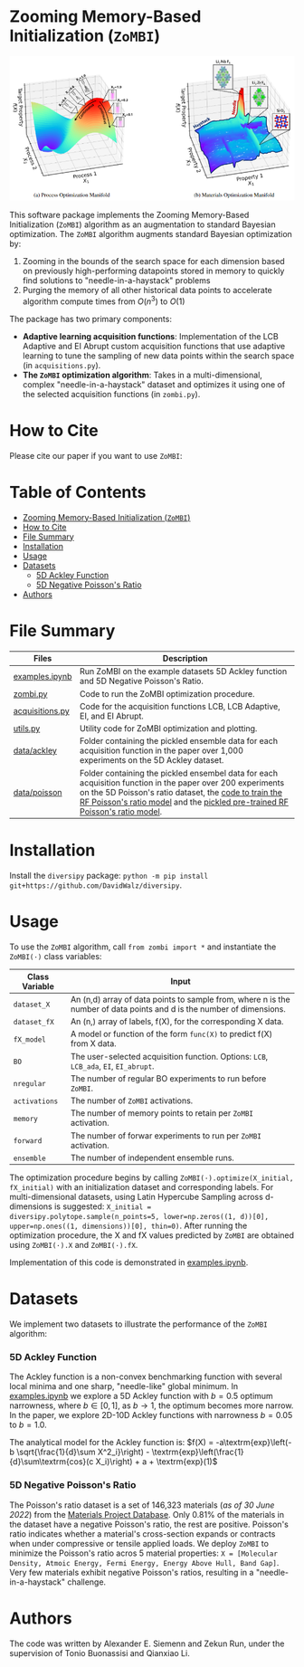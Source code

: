 # Zooming Memory-Based Initialization (`ZoMBI`)

![manifolds](./figs/manifold_types.png)

This software package implements the Zooming Memory-Based Initialization (`ZoMBI`) algorithm as an augmentation to standard Bayesian optimization. The `ZoMBI` algorithm augments standard Bayesian optimization by:
  1. Zooming in the bounds of the search space for each dimension based on previously high-performing datapoints stored in memory to quickly find solutions to "needle-in-a-haystack" problems
  2. Purging the memory of all other historical data points to accelerate algorithm compute times from $O(n^3)$ to $O(1)$

The package has two primary components:

- **Adaptive learning acquisition functions**: Implementation of the LCB Adaptive and EI Abrupt custom acquisition functions that use adaptive learning to tune the sampling of new data points within the search space (in `acquisitions.py`).
- **The `ZoMBI` optimization algorithm**: Takes in a multi-dimensional, complex "needle-in-a-haystack" dataset and optimizes it using one of the selected acquisition functions (in `zombi.py`).

# How to Cite
Please cite our paper if you want to use `ZoMBI`:

# Table of Contents
- [Zooming Memory-Based Initialization (`ZoMBI`)](#zooming-memory-based-initialization-zombi)
- [How to Cite](#how-to-cite)
- [File Summary](#file-summary)
- [Installation](#installation)
- [Usage](#usage)
- [Datasets](#datasets)
  - [5D Ackley Function](#5d-ackley-function)
  - [5D Negative Poisson's Ratio](#5d-negative-poissons-ratio)
- [Authors](#authors)

# File Summary
| Files | Description |
| ------------- | ------------------------------ |
| [examples.ipynb](./examples.ipynb)  | Run ZoMBI on the example datasets 5D Ackley function and 5D Negative Poisson's Ratio. |
| [zombi.py](./zombi.py)  | Code to run the ZoMBI optimization procedure. |
| [acquisitions.py](./acquisitions.py)  | Code for the acquisition functions LCB, LCB Adaptive, EI, and EI Abrupt. |
| [utils.py](./utils.py)  | Utility code for ZoMBI optimization and plotting. |
| [data/ackley](./data/ackley)  | Folder containing the pickled ensemble data for each acquisition function in the paper over 1,000 experiments on the 5D Ackley dataset. |
| [data/poisson](./data/poisson)  | Folder containing the pickled ensembel data for each acquisition function in the paper over 200 experiments on the 5D Poisson's ratio dataset, the [code to train the RF Poisson's ratio model](./data/poisson/train_RF.py) and the [pickled pre-trained RF Poisson's ratio model](./data/poisson/poisson_RF_trained.pkl). |

# Installation
Install the `diversipy` package: `python -m pip install git+https://github.com/DavidWalz/diversipy`. 

# Usage
To use the `ZoMBI` algorithm, call `from zombi import *` and instantiate the `ZoMBI(·)` class variables:

| Class Variable | Input |
| ------------- | ------------------------------ |
| `dataset_X` | An (n,d) array of data points to sample from, where n is the number of data points and d is the number of dimensions. |
| `dataset_fX` | An (n,) array of labels, f(X), for the corresponding X data. |
| `fX_model` | A model or function of the form `func(X)` to predict f(X) from X data. |
| `BO` | The user-selected acquisition function. Options: `LCB`, `LCB_ada`, `EI`, `EI_abrupt`. |
| `nregular` | The number of regular BO experiments to run before `ZoMBI`. |
| `activations` | The number of `ZoMBI` activations. |
| `memory` | The number of memory points to retain per `ZoMBI` activation. |
| `forward` | The number of forwar experiments to run per `ZoMBI` activation. |
| `ensemble` | The number of independent ensemble runs. |

The optimization procedure begins by calling `ZoMBI(·).optimize(X_initial, fX_initial)` with an initialization dataset and corresponding labels. For multi-dimensional datasets, using Latin Hypercube Sampling across d-dimensions is suggested: `X_initial = diversipy.polytope.sample(n_points=5, lower=np.zeros((1, d))[0], upper=np.ones((1, dimensions))[0], thin=0)`. After running the optimization procedure, the X and fX values predicted by `ZoMBI` are obtained using `ZoMBI(·).X` and `ZoMBI(·).fX`.

Implementation of this code is demonstrated in [examples.ipynb](./examples.ipynb).

# Datasets
We implement two datasets to illustrate the performance of the `ZoMBI` algorithm:
### 5D Ackley Function
The Ackley function is a non-convex benchmarking function with several local minima and one sharp, "needle-like" global minimum. In [examples.ipynb](./examples.ipynb) we explore a 5D Ackley function with $b=0.5$ optimum narrowness, where $b\in[0,1]$, as $b \to 1$, the optimum becomes more narrow. In the paper, we explore 2D-10D Ackley functions with narrowness $b=0.05$ to $b=1.0$.

The analytical model for the Ackley function is:
$f(X) = -a\textrm{exp}\left(-b \sqrt{\frac{1}{d}\sum X^2_i}\right) - \textrm{exp}\left(\frac{1}{d}\sum\textrm{cos}(c X_i)\right) + a + \textrm{exp}(1)$

### 5D Negative Poisson's Ratio
The Poisson's ratio dataset is a set of 146,323 materials (*as of 30 June 2022*) from the [Materials Project Database](https://materialsproject.org/). Only 0.81% of the materials in the dataset have a negative Poisson's ratio, the rest are positive. Poisson's ratio indicates whether a material's cross-section expands or contracts when under compressive or tensile applied loads. We deploy `ZoMBI` to minimize the Poisson's ratio acros 5 material properties: 
`X = [Molecular Density,
Atmoic Energy,
Fermi Energy,
Energy Above Hull,
Band Gap]`. Very few materials exhibit negative Poisson's ratios, resulting in a "needle-in-a-haystack" challenge.


# Authors
The code was written by Alexander E. Siemenn and Zekun Run, under the supervision of Tonio Buonassisi and Qianxiao Li.
